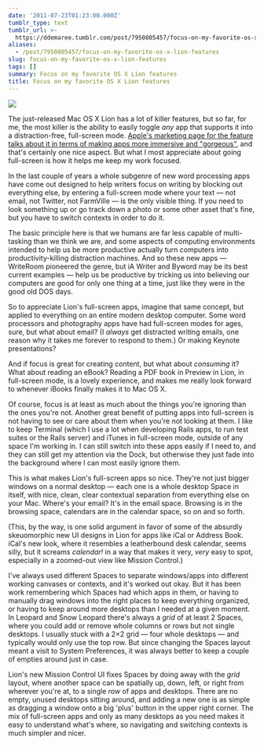 ```yaml
---
date: '2011-07-23T01:23:00.000Z'
tumblr_type: text
tumblr_url: >-
  https://ddemaree.tumblr.com/post/7950805457/focus-on-my-favorite-os-x-lion-features
aliases:
  - /post/7950805457/focus-on-my-favorite-os-x-lion-features
slug: focus-on-my-favorite-os-x-lion-features
tags: []
summary: Focus on my favorite OS X Lion features
title: Focus on my favorite OS X Lion features
---
```


![](http://media.tumblr.com/tumblr_lorigtFoc11qaztlp.png)

The just-released Mac OS X Lion has a lot of killer features, but so far, for me, the most killer is the ability to easily toggle _any_ app that supports it into a distraction-free, full-screen mode. [Apple's marketing page for the feature talks about it in terms of making apps more immersive and "gorgeous"][fullscreen], and that's certainly one nice aspect. But what I most appreciate about going full-screen is how it helps me keep my work focused.

<!-- more -->

In the last couple of years a whole subgenre of new word processing apps have come out designed to help writers focus on writing by blocking out everything else, by entering a full-screen mode where your text — not email, not Twitter, not FarmVille — is the only visible thing. If you need to look something up or go track down a photo or some other asset that's fine, but you have to switch contexts in order to do it.

The basic principle here is that we humans are far less capable of multi-tasking than we think we are, and some aspects of computing environments intended to help us be more productive actually turn computers into productivity-killing distraction machines. And so these new apps — WriteRoom pioneered the genre, but iA Writer and Byword may be its best current examples — help us be productive by tricking us into believing our computers are good for only one thing at a time, just like they were in the good old DOS days.

So to appreciate Lion's full-screen apps, imagine that same concept, but applied to everything on an entire modern desktop computer. Some word processors and photography apps have had full-screen modes for ages, sure, but what about email? (I *always* get distracted writing emails, one reason why it takes me forever to respond to them.) Or making Keynote presentations?

And if focus is great for creating content, but what about _consuming_ it? What about reading an eBook? Reading a PDF book in Preview in Lion, in full-screen mode, is a lovely experience, and makes me really look forward to whenever iBooks finally makes it to Mac OS X.

Of course, focus is at least as much about the things you're ignoring than the ones you're not. Another great benefit of putting apps into full-screen is not having to see or care about them when you're not looking at them. I like to keep Terminal (which I use a lot when developing Rails apps, to run test suites or the Rails server) and iTunes in full-screen mode, outside of any space I'm working in. I can still switch into these apps easily if I need to, and they can still get my attention via the Dock, but otherwise they just fade into the background where I can most easily ignore them.

This is what makes Lion's full-screen apps so nice. They're not just bigger windows on a normal desktop — each one is a whole desktop Space in itself, with nice, clean, clear contextual separation from everything else on your Mac. Where's your email? It's in the email space. Browsing is in the browsing space, calendars are in the calendar space, so on and so forth.

(This, by the way, is one solid argument in favor of some of the absurdly skeuomorphic new UI designs in Lion for apps like iCal or Address Book. iCal's new look, where it resembles a leatherbound desk calendar, seems silly, but it screams _calendar!_ in a way that makes it very, _very_ easy to spot, especially in a zoomed-out view like Mission Control.)

I've always used different Spaces to separate windows/apps into different working canvases or contexts, and it's worked out okay. But it has been work remembering which Spaces had which apps in them, or having to manually drag windows into the right places to keep everything organized, or having to keep around more desktops than I needed at a given moment. In Leopard and Snow Leopard there's always a _grid_ of at least 2 Spaces, where you could add or remove whole columns or rows but not single desktops. I usually stuck with a 2×2 grid — four whole desktops — and typically would only use the top row. But since changing the Spaces layout meant a visit to System Preferences, it was always better to keep a couple of empties around just in case.

Lion's new Mission Control UI fixes Spaces by doing away with the _grid_ layout, where another space can be spatially up, down, left, or right from wherever you're at, to a single _row_ of apps and desktops. There are no empty, unused desktops sitting around, and adding a new one is as simple as dragging a window onto a big 'plus' button in the upper right corner.  The mix of full-screen apps and only as many desktops as you need makes it easy to understand what's where, so navigating and switching contexts is much simpler and nicer.

[fullscreen]:http://www.apple.com/macosx/whats-new/full-screen.html